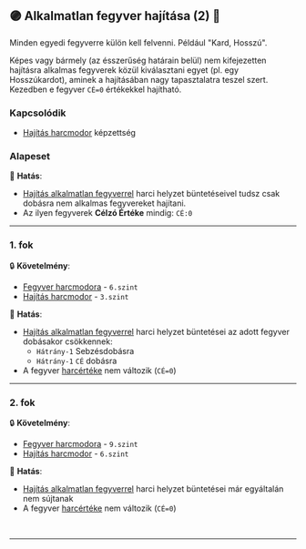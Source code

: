 ## 🟣 Alkalmatlan fegyver hajítása (2) 🔁

Minden egyedi fegyverre külön kell felvenni. Például "Kard, Hosszú".

Képes vagy bármely (az ésszerűség határain belül) nem kifejezetten hajításra alkalmas fegyverek közül kiválasztani egyet (pl. egy Hosszúkardot), aminek a hajításában nagy tapasztalatra teszel szert. Kezedben e fegyver `CÉ=0` értékekkel hajítható. 

### Kapcsolódik

-  [Hajítás harcmodor](../kepzettsegek.primer.harci/harcmodor.md) képzettség

### Alapeset

🌟 **Hatás**:
- [Hajítás alkalmatlan fegyverrel](../065_01_harci_helyzetek.md#haj%C3%ADt%C3%A1s-alkalmatlan-fegyverrel) harci helyzet büntetéseivel tudsz csak dobásra nem alkalmas fegyvereket hajítani.
- Az ilyen fegyverek **Célzó Értéke** mindig: `CÉ:0`

---
### 1. fok

🔒 **Követelmény**:
- [Fegyver harcmodora](../kepzettsegek.primer.harci/harcmodor.md) - `6.szint`
- [Hajítás harcmodor](../kepzettsegek.primer.harci/harcmodor.md) - `3.szint`

🌟 **Hatás**:
- [Hajítás alkalmatlan fegyverrel](../065_01_harci_helyzetek.md#haj%C3%ADt%C3%A1s-alkalmatlan-fegyverrel) harci helyzet büntetései az adott fegyver dobásakor csökkennek:
  - `Hátrány-1` Sebzésdobásra
  - `Hátrány-1` `CÉ` dobásra
- A fegyver [harcértéke](../068_07_hajitofegyverek.md#-nem-dobásra-készített-tárgy) nem változik (`CÉ=0`) 

---
### 2. fok

🔒 **Követelmény**:
- [Fegyver harcmodora](../kepzettsegek.primer.harci/harcmodor.md) - `9.szint`
- [Hajítás harcmodor](../kepzettsegek.primer.harci/harcmodor.md) - `6.szint`

🌟 **Hatás**: 
- [Hajítás alkalmatlan fegyverrel](../065_01_harci_helyzetek.md#haj%C3%ADt%C3%A1s-alkalmatlan-fegyverrel) harci helyzet büntetései már egyáltalán nem sújtanak
- A fegyver [harcértéke](../068_07_hajitofegyverek.md#-nem-dobásra-készített-tárgy) nem változik (`CÉ=0`) 

<br />

---
